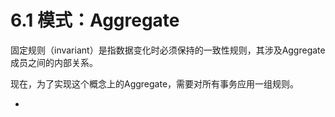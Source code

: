 6.1 模式：Aggregate
=================================================================


  固定规则（invariant）是指数据变化时必须保持的一致性规则，其涉及Aggregate成员之间的内部关系。

  现在，为了实现这个概念上的Aggregate，需要对所有事务应用一组规则。

- 
